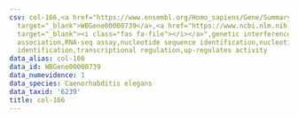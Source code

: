 ```yaml
---
csv: col-166,<a href="https://www.ensembl.org/Homo_sapiens/Gene/Summary?db=core;g=WBGene00000739"
  target="_blank">WBGene00000739</a>,<a href="https://www.ncbi.nlm.nih.gov/pubmed/27496166"
  target="_blank"><i class="fas fa-file"></i></a>",genetic interference,functional
  association,RNA-seq assay,nucleotide sequence identification,nucleotide sequence
  identification,transcriptional regulation,up-regulates activity
data_alias: col-166
data_id: WBGene00000739
data_numevidence: 1
data_species: Caenorhabditis elegans
data_taxid: '6239'
title: col-166
---
```

